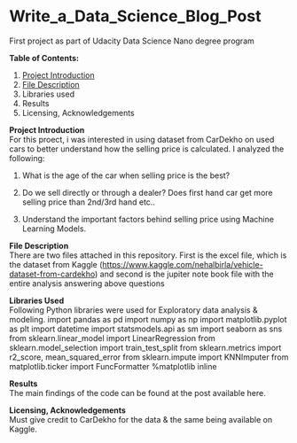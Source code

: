 # Write_a_Data_Science_Blog_Post
First project as part of Udacity Data Science Nano degree program

**Table of Contents:**
1. [Project Introduction](#-Project-Introduction)
2. [File Description](#-File-Description)
3. Libraries used
4. Results
5. Licensing, Acknowledgements

**Project Introduction**<br/>
  For this proect, i was interested in using dataset from CarDekho on used cars to better understand how the selling price is calculated.
I analyzed the following:
  1. What is the age of the car when selling price is the best?
  
  2. Do we sell directly or through a dealer? Does first hand car get more selling price than 2nd/3rd hand etc..
  
  3. Understand the important factors behind selling price using Machine Learning Models.
  
**File Description**<br/>
    There are two files attached in this repository. First is the excel file, which is the dataset from Kaggle (https://www.kaggle.com/nehalbirla/vehicle-dataset-from-cardekho) and second is the jupiter note book file with the entire analysis answering above questions

**Libraries Used**<br/>
    Following Python libraries were used for Exploratory data analysis & modeling.
import pandas as pd 
import numpy as np 
import matplotlib.pyplot as plt 
import datetime
import statsmodels.api as sm
import seaborn as sns
from sklearn.linear_model import LinearRegression
from sklearn.model_selection import train_test_split
from sklearn.metrics import r2_score, mean_squared_error
from sklearn.impute import KNNImputer
from matplotlib.ticker import FuncFormatter
%matplotlib inline

**Results**<br/>
  The main findings of the code can be found at the post available here.
 
**Licensing, Acknowledgements**<br/>
  Must give credit to CarDekho for the data & the same being available on Kaggle.
